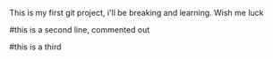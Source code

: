 This is my first git project, i'll be breaking and learning. Wish me luck 

#this is a second line, commented out

#this is a third
